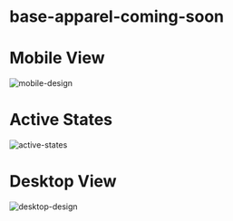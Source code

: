 # base-apparel-coming-soon

# Mobile View 

![mobile-design](https://user-images.githubusercontent.com/107635975/217293617-ac34cbc3-5051-4623-b9b4-50eb28084a82.jpg)

# Active States

![active-states](https://user-images.githubusercontent.com/107635975/217293626-c895fac7-c7a6-4168-bd5f-d567873472c3.jpg)

# Desktop View

![desktop-design](https://user-images.githubusercontent.com/107635975/217293634-16bc688f-c303-4111-bd5d-0cb5a8bd86d8.jpg)
